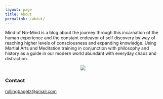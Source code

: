 ```yaml
---
layout: page
title: About
permalink: /about/
---
```


   Mind of No-Mind is a blog about the journey through this incarnation of the human experience and the constant endeavor of self discovery by way of reaching higher levels of consciousness and expanding knowledge. Using Martial Arts and Meditation training in conjunction with philosophy and history as a guide in our modern world abundant with everyday chaos and distraction. 
  
  
<p align="center">
   <img src="https://raw.githubusercontent.com/mindofnomind/mindofnomind.github.io/master/images/zen1.png">
</p>


### Contact 

[rollingbagelz@gmail.com](mailto:rollingbagelz@gmail.com)
